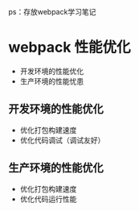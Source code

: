 ps：存放webpack学习笔记

# webpack 性能优化

+ 开发环境的性能优化
+ 生产环境的性能忧患

## 开发环境的性能优化

+ 优化打包构建速度
+ 优化代码调试（调试友好）

## 生产环境的性能优化

+ 优化打包构建速度
+ 优化代码运行性能